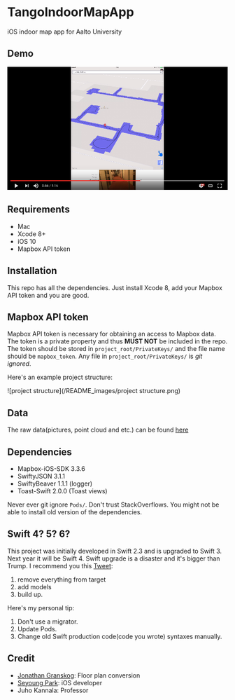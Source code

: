 # TangoIndoorMapApp
iOS indoor map app for Aalto University

## Demo
[![Demo](/README_images/demo.png)](https://www.youtube.com/watch?v=D2wqsXd8nsY)

## Requirements
* Mac
* Xcode 8+
* iOS 10
* Mapbox API token

## Installation
This repo has all the dependencies. Just install Xcode 8, add your Mapbox API token and you are good.

## Mapbox API token
Mapbox API token is necessary for obtaining an access to Mapbox data. The token is a private property and thus **MUST NOT** be included in the repo.
The token should be stored in `project_root/PrivateKeys/` and the file name should be `mapbox_token`. Any file in `project_root/PrivateKeys/` is *git ignored*.

Here's an example project structure:

![project structure](/README_images/project structure.png)

## Data
The raw data(pictures, point cloud and etc.) can be found [here](https://drive.google.com/open?id=0B9jxZqYe1-S4b2RuSngyRmphTHc)

## Dependencies
* Mapbox-iOS-SDK 3.3.6
* SwiftyJSON 3.1.1
* SwiftyBeaver 1.1.1 (logger)
* Toast-Swift 2.0.0 (Toast views)

Never ever git ignore `Pods/`. Don't trust StackOverflows. You might not be able to install old version of the dependencies.

## Swift 4? 5? 6?
This project was initially developed in Swift 2.3 and is upgraded to Swift 3. Next year it will be Swift 4. Swift upgrade is a disaster and it's bigger than Trump. I recommend you this [Tweet](https://twitter.com/cocoaphony/status/794988795208802305?utm_campaign=This%2BWeek%2Bin%2BSwift&utm_medium=email&utm_source=This_Week_in_Swift_109):
1. remove everything from target
2. add models
3. build up.

Here's my personal tip:
1. Don't use a migrator.
2. Update Pods.
3. Change old Swift production code(code you wrote) syntaxes manually.

## Credit
* [Jonathan Granskog](https://twitter.com/JonathanGranskg): Floor plan conversion
* [Seyoung Park](http://seyoung.xyz/ios/2016/09/26/tangoAalto/): iOS developer
* Juho Kannala: Professor
